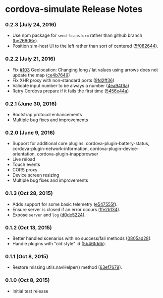 # cordova-simulate Release Notes

### 0.2.3 (July 24, 2016)
* Use npm package for `send-transform` rather than github branch ([be26606e](https://github.com/Microsoft/cordova-simulate/commit/be26606e)).
* Position sim-host UI to the left rather than sort of centered ([5f082644](https://github.com/Microsoft/cordova-simulate/commit/5f082644)).

### 0.2.2 (July 21, 2016)
* Fix [#103](https://github.com/Microsoft/cordova-simulate/issues/103) Geolocation: Changing long / lat values using arrows does not update the map ([ce4b7649](https://github.com/Microsoft/cordova-simulate/commit/ce4b7649))
* Fix XHR proxy with non-standard ports ([9fd2ff36](https://github.com/Microsoft/cordova-simulate/commit/9fd2ff36))
* Validate input number to be always a number ([4ea94f6a](https://github.com/Microsoft/cordova-simulate/commit/4ea94f6a))
* Retry Cordova prepare if it fails the first time ([5456e44a](https://github.com/Microsoft/cordova-simulate/commit/5456e44a))

### 0.2.1 (June 30, 2016)
* Bootstrap protocol enhancements
* Multiple bug fixes and improvements

### 0.2.0 (June 9, 2016)
* Support for additional core plugins: cordova-plugin-battery-status, cordova-plugin-network-information, cordova-plugin-device-orientation, cordova-plugin-inappbrowser
* Live reload
* Touch events
* CORS proxy
* Device screen resizing
* Multiple bug fixes and improvements

### 0.1.3 (Oct 28, 2015)
* Adds support for some basic telemetry ([e547555f](https://github.com/Microsoft/taco-simulate-server/commit/e547555f)).
* Ensure server is closed if an error occurs ([ffe2b134](https://github.com/Microsoft/taco-simulate-server/commit/ffe2b134)).
* Expose `server` and `log` ([d0dc5224](https://github.com/Microsoft/taco-simulate-server/commit/d0dc5224)).

### 0.1.2 (Oct 13, 2015)
* Better handled scenarios with no success/fail methods ([0805ad28](https://github.com/Microsoft/taco-simulate-server/commit/0805ad28)).
* Handle plugins with "old style" id ([5b46fddb](https://github.com/Microsoft/taco-simulate-server/commit/5b46fddb)).

### 0.1.1 (Oct 8, 2015)
* Restore missing utils.navHelper() method ([63ef7679](https://github.com/Microsoft/taco-simulate-server/commit/63ef7679)).

### 0.1.0 (Oct 8, 2015)
* Initial test release
